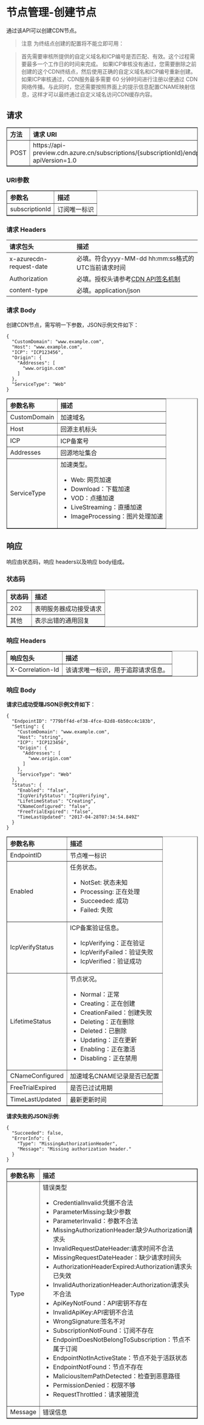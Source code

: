 <properties linkid="dev-net-common-tasks-cdn" urlDisplayName="CDN" pageTitle="Azure China CDN API doc- create endpoint" metaKeywords="Azure CDN, Azure CDN, Azure blobs, Azure caching, Azure add-on, Live Streaming, 流媒体加速, CDN加速,CDN服务,主流CDN, 流媒体直播加速, 媒体服务, Azure Media Service, 缓存规则, HLS, CDN技术文档, CDN帮助文档, 视频直播加速, 直播加速" description="Learn How to create Live Streaming acceleration type CDN on Azure Management Portal and default caching rules for Live Streaming CDN" metaCanonical="" services="" documentationCenter=".NET" title="" authors="" solutions="" manager="" editor="" />
<tags ms.service="cdn"
    ms.date="5/4/2017"
    wacn.date="5/4/2017"
    wacn.lang="cn"
    />


# 节点管理-创建节点

通过该API可以创建CDN节点。

>注意 为终结点创建的配置将不能立即可用：

>首先需要审核所提供的自定义域名和ICP编号是否匹配、有效。这个过程需要最多一个工作日的时间来完成。
如果ICP审核没有通过，您需要删除之前创建的这个CDN终结点，然后使用正确的自定义域名和ICP编号重新创建。
如果ICP审核通过，CDN服务最多需要 60 分钟时间进行注册以便通过 CDN 网络传播。与此同时，您还需要按照界面上的提示信息配置CNAME映射信息，这样才可以最终通过自定义域名访问CDN缓存内容。

## 请求
<table width="100%" border="1" cellspacing="0" cellpadding="0">
  <th align="left"><strong>方法</strong>
    </td>
  <th align="left"><strong>请求 URI</strong>
    </td>  
  <tr>
    <td>POST</td>
    <td>https://api-preview.cdn.azure.cn/subscriptions/{subscriptionId}/endpoints?apiVersion=1.0</td>
  </tr>
</table>

### URI参数
<table width="100%" border="1" cellspacing="0" cellpadding="0">
  <th align="left"><strong>参数名</strong>
    </td>
  <th align="left"><strong>描述</strong>
    </td>  
  <tr>
    <td>subscriptionId</td>
    <td>订阅唯一标识</td>
  </tr>
</table>

### 请求 Headers

| 请求包头 | 描述 |
|:-----------|:-----------|
| x-azurecdn-request-date | 必填。符合yyyy-MM-dd hh:mm:ss格式的UTC当前请求时间 |
| Authorization | 必填。授权头请参考[CDN API签名机制](https://www.azure.cn/documentation/articles/cdn-api-signature/) |
| content-type | 必填。application/json |


### 请求 Body
创建CDN节点，需写明一下参数，JSON示例文件如下：
```
{
  "CustomDomain": "www.example.com",
  "Host": "www.example.com",
  "ICP": "ICP123456",
  "Origin": {
    "Addresses": [
      "www.origin.com"
    ]
  },
  "ServiceType": "Web"
}
```
<table width="100%" border="1" cellspacing="0" cellpadding="0">
  <th align="left"><strong>参数名称</strong>
  </th>
  <th align="left"><strong>描述</strong>
  </th>
  <tr>
    <td>CustomDomain</td>
    <td>加速域名</td>
  </tr>
  <tr>
    <td>Host</td>
    <td>回源主机标头</td>
  </tr>
  <tr>
    <td>ICP</td>
    <td>ICP备案号</td>
  </tr>
  <tr>
    <td>Addresses</td>
    <td>回源地址集合</td>
  </tr>
  <tr>
    <td>ServiceType</td>
    <td>加速类型。
       <ul>
         <li>Web: 网页加速</li>
         <li>Download：下载加速</li>
         <li>VOD：点播加速</li>
         <li>LiveStreaming：直播加速</li>
         <li>ImageProcessing：图片处理加速</li>
      </ul>
    </td>
  </tr>
</table>

## 响应

响应由状态码，响应 headers以及响应 body组成。
### 状态码
<table width="100%" border="1" cellspacing="0" cellpadding="0">
  <th align="left"><strong>状态码</strong>
    </td>
  <th align="left"><strong>描述</strong>
    </td>
  <tr>
    <td>202</td>
    <td>表明服务器成功接受请求</td>
  </tr>
  <tr>
    <td>其他</td>
    <td>表示出错的通用回复</td>
  </tr>
</table>

### 响应 Headers

<table width="100%" border="1" cellspacing="0" cellpadding="0">
  <th align="left"><strong>响应包头</strong>
    </th>
  <th align="left"><strong>描述</strong>
    </th>

  <tr>
    <td>X-Correlation-Id</td>
    <td>该请求唯一标识，用于追踪请求信息。</td>
  </tr>
</table>

### 响应 Body
**请求已成功受理JSON示例文件如下**：
```
{
  "EndpointID": "779bff4d-ef38-4fce-82d8-6b50cc4c183b",
  "Setting": {
    "CustomDomain": "www.example.com",
    "Host": "string",
    "ICP": "ICP123456",
    "Origin": {
      "Addresses": [
        "www.origin.com"
      ]
    },
    "ServiceType": "Web"
  },
  "Status": {
    "Enabled": "false",
    "IcpVerifyStatus": "IcpVerifying",
    "LifetimeStatus": "Creating",
    "CNameConfigured": "false",
    "FreeTrialExpired": "false",
    "TimeLastUpdated": "2017-04-28T07:34:54.849Z"
  }
}
```
<table width="100%" border="1" cellspacing="0" cellpadding="0">
  <th align="left"><strong>参数名称</strong>
    </td>
  <th align="left"><strong>描述</strong>
    </td>

  <tr>
    <td>EndpointID</td>
    <td>节点唯一标识</td>
  </tr>
  <tr>
    <td>Enabled</td>
    <td>任务状态。
        <ul>
          <li>NotSet: 状态未知</li>
          <li>Processing: 正在处理</li>
          <li>Succeeded: 成功</li>
          <li>Failed: 失败</li>
        </ul>
  </tr>
  <tr>
    <td>IcpVerifyStatus</td>
    <td>ICP备案验证信息。
        <ul>
         <li>IcpVerifying：正在验证</li>
         <li>IcpVerifyFailed：验证失败</li>
         <li>IcpVerified：验证成功</li>
        </ul>
    </td>
  </tr>
  <tr>
    <td>LifetimeStatus</td>
    <td>节点状况。
        <ul>
         <li>Normal：正常</li>
         <li>Creating：正在创建</li>
         <li>CreationFailed：创建失败</li>
         <li>Deleting：正在删除</li>
         <li>Deleted：已删除</li>
         <li>Updating：正在更新</li>
         <li>Enabling：正在激活</li>
         <li>Disabling：正在禁用</li>
    </td>
  </tr>
  <tr>
    <td>CNameConfigured</td>
    <td>加速域名CNAME记录是否已配置</td>
  </tr>
  <tr>
    <td>FreeTrialExpired</td>
    <td>是否已过试用期</td>
  </tr>
  <tr>
    <td>TimeLastUpdated</td>
    <td>最新更新时间</td>
  </tr>
</table>

**请求失败的JSON示例**:
```
{
  "Succeeded": false,
  "ErrorInfo": {
    "Type": "MissingAuthorizationHeader",
    "Message": "Missing authorization header."
  }
}
```
<table width="100%" border="1" cellspacing="0" cellpadding="0">
  <th align="left"><strong>参数名称</strong>
    </td>
  <th align="left"><strong>描述</strong>
    </td>

  <tr>
    <td>Type</td>
    <td>错误类型
         <ul>
            <li>CredentialInvalid:凭据不合法</li>
            <li>ParameterMissing:缺少参数</li>
            <li>ParameterInvalid：参数不合法</li>
            <li>MissingAuthorizationHeader:缺少Authorization请求头</li>
            <li>InvalidRequestDateHeader:请求时间不合法</li>
            <li>MissingRequestDateHeader：缺少请求时间头</li>
            <li>AuthorizationHeaderExpired:Authorization请求头已失效</li>
            <li>InvalidAuthorizationHeader:Authorization请求头不合法</li>
            <li>ApiKeyNotFound：API密钥不存在</li>
            <li>InvalidApiKey:API密钥不合法</li>
            <li>WrongSignature:签名不对</li>
            <li>SubscriptionNotFound：订阅不存在</li>
            <li>EndpointDoesNotBelongToSubscription：节点不属于订阅</li>
            <li>EndpointNotInActiveState：节点不处于活跃状态</li>
            <li>EndpointNotFound：节点不存在</li>
            <li>MaliciousItemPathDetected：检查到恶意路径</li>
            <li>PermissionDenied：权限不够</li>
            <li>RequestThrottled：请求被限流</li>
         </ul>    
    </td>
  </tr>
  <tr>
    <td>Message</td>
    <td>错误信息</td>
  </tr>
</table>
